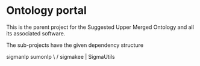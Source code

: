 # Ontology portal

This is the parent project for the Suggested Upper Merged Ontology and all its associated software.

The sub-projects have the given dependency structure

sigmanlp      sumonlp
        \       /
        sigmakee
            |
        SigmaUtils

        
